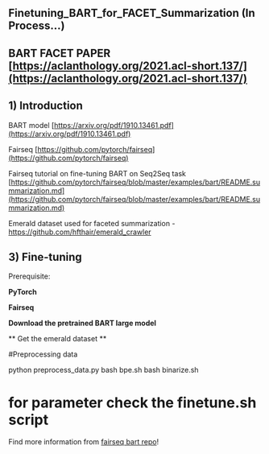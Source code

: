 ## Finetuning_BART_for_FACET_Summarization (In Process...)

## BART FACET PAPER [https://aclanthology.org/2021.acl-short.137/](https://aclanthology.org/2021.acl-short.137/)

## 1) Introduction

BART model [https://arxiv.org/pdf/1910.13461.pdf](https://arxiv.org/pdf/1910.13461.pdf)

Fairseq [https://github.com/pytorch/fairseq](https://github.com/pytorch/fairseq)

Fairseq tutorial on fine-tuning BART on Seq2Seq task [https://github.com/pytorch/fairseq/blob/master/examples/bart/README.summarization.md](https://github.com/pytorch/fairseq/blob/master/examples/bart/README.summarization.md)

Emerald dataset used for faceted summarization - https://github.com/hfthair/emerald_crawler


## 3) Fine-tuning

Prerequisite:

**PyTorch**

**Fairseq** 

**Download the pretrained BART large model**

** Get the emerald dataset **

#Preprocessing data

  python preprocess_data.py
	bash bpe.sh
	bash binarize.sh

# for parameter check the finetune.sh script 



Find more information from [fairseq bart repo](https://github.com/pytorch/fairseq/tree/master/examples/bart)!

